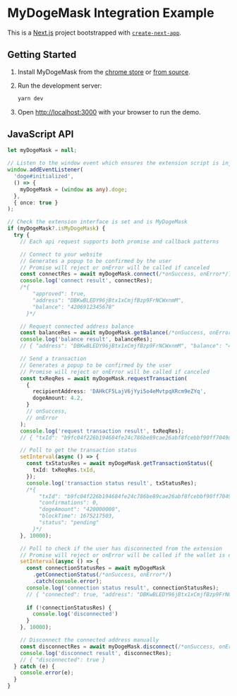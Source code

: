 # MyDogeMask Integration Example

This is a [Next.js](https://nextjs.org/) project bootstrapped with [`create-next-app`](https://github.com/vercel/next.js/tree/canary/packages/create-next-app).

## Getting Started

1. Install MyDogeMask from the [chrome store](https://chrome.google.com/webstore/detail/mydogemask/mljponncmhdlacmjbophphkbgcgjdnff) or [from source](https://github.com/mydoge-com/myDogeMask).

2. Run the development server:

   ```bash
   yarn dev
   ```

3. Open [http://localhost:3000](http://localhost:3000) with your browser to run the demo.

## JavaScript API

```typescript
let myDogeMask = null;

// Listen to the window event which ensures the extension script is injected
window.addEventListener(
  'doge#initialized',
  () => {
    myDogeMask = (window as any).doge;
  },
  { once: true }
);

// Check the extension interface is set and is MyDogeMask
if (myDogeMask?.isMyDogeMask) {
  try {
    // Each api request supports both promise and callback patterns

    // Connect to your website
    // Generates a popup to be confirmed by the user
    // Promise will reject or onError will be called if canceled
    const connectRes = await myDogeMask.connect(/*onSuccess, onError*/);
    console.log('connect result', connectRes);
    /*{
        "approved": true,
        "address": "DBKwBLEDY96jBtx1xCmjfBzp9FrNCWxnmM",
        "balance": "4206912345678"
      }*/

    // Request connected address balance
    const balanceRes = await myDogeMask.getBalance(/*onSuccess, onError*/);
    console.log('balance result', balanceRes);
    // { "address": "DBKwBLEDY96jBtx1xCmjfBzp9FrNCWxnmM", "balance": "4206912345678" }

    // Send a transaction
    // Generates a popup to be confirmed by the user
    // Promise will reject or onError will be called if canceled
    const txReqRes = await myDogeMask.requestTransaction(
      {
        recipientAddress: 'DAHkCF5LajV6jYyi5o4eMvtpqXRcm9eZYq',
        dogeAmount: 4.2,
      }
      // onSuccess,
      // onError
    );
    console.log('request transaction result', txReqRes);
    // { "txId": "b9fc04f226b194684fe24c786be89cae26abf8fcebbf90ff7049d5bc7fa003f0" }

    // Poll to get the transaction status
    setInterval(async () => {
      const txStatusRes = await myDogeMask.getTransactionStatus({
        txId: txReqRes.txId,
      });
      console.log('transaction status result', txStatusRes);
      /*{
          "txId": "b9fc04f226b194684fe24c786be89cae26abf8fcebbf90ff7049d5bc7fa003f0",
          "confirmations": 0,
          "dogeAmount": "420000000",
          "blockTime": 1675217503,
          "status": "pending"
        }*/
    }, 10000);

    // Poll to check if the user has disconnected from the extension
    // Promise will reject or onError will be called if the wallet is disconnected
    setInterval(async () => {
      const connectionStatusRes = await myDogeMask
        .getConnectionStatus(/*onSuccess, onError*/)
        .catch(console.error);
      console.log('connection status result', connectionStatusRes);
      // { "connected": true, "address": "DBKwBLEDY96jBtx1xCmjfBzp9FrNCWxnmM" }
      
      if (!connectionStatusRes) {
        console.log('disconnected')   
      }
    }, 10000);

    // Disconnect the connected address manually
    const disconnectRes = await myDogeMask.disconnect(/*onSuccess, onError*/);
    console.log('disconnect result', disconnectRes);
    // { "disconnected": true }
  } catch (e) {
    console.error(e);
  }
}
```
